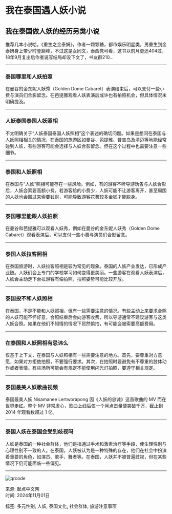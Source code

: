 # 我在泰国遇人妖小说

## 我在泰国做人妖的经历另类小说

推荐几本小说哈。《重生之金泰妍》，作者一颗颗糖，都市娱乐明星类，男重生到金泰妍身上带少时登巅峰，不过这是女同文，泰西党可看，这书以前月更还404过，18年9月复出后作者说写结局却没下文了，书友群210...

---

### 泰国哪里和人妖拍照

在曼谷的金东妮人妖秀（Golden Dome Cabaret）表演结束后，可以支付一些小费与演员们合影留念。在芭提雅观看人妖表演后或许也有拍照机会，但具体情况未明确提及。

---

### 人妖泰国泰国人妖照相

不太明确关于“人妖泰国泰国人妖照相”这个表述的确切问题。如果是想问在泰国与人妖照相相关的情况，在泰国的旅游区如曼谷、芭提雅、普吉岛及清迈等地能经常碰到人妖，有些游客可能会选择与人妖合影留念。但在这个过程中也需要注意一些细节。

---

### 泰国和人妖照相

在泰国与“人妖”照相可能存在一些风险。例如，有的游客不听导游劝告与人妖合影后，人妖会索要高额小费，若游客给的小费少，人妖可能不让游客离开，甚至周围的人妖也会围过来索要钱财，可能导致游客花费较多金钱才能脱身。

---

### 泰国哪里能跟人妖拍照

在曼谷和芭提雅可以观看人妖秀，例如在曼谷的金东妮人妖秀（Golden Dome Cabaret）观看表演后，可以支付一些小费与演员们合影留念。

---

### 泰国人妖拉客照相

在泰国旅游时，人妖拉客照相是较为常见的现象。泰国的人妖产业发达，已形成产业链。人妖们会上专门的学校学习如何变得更美丽。一些游客在观看人妖表演后，人妖会主动走下台拉游客有偿拍照，拍照姿势可能比较开放。

---

### 泰国投不和人妖照相

在泰国，不是不能和人妖照相，但有一些需要注意的情况。有些主动上来要求合照的人妖可能不怀好意，合照结束后会向游客收费，所以导游通常不建议游客与这类人妖合照。如果在他们不知情的情况下贸然偷拍，有可能会被索要高额费用。

---

### 在泰国和人妖照相有忌讳么

仅基于上下文，在泰国与人妖照相有一些需要注意的地方。首先，要尊重对方意愿，如果对方拒绝拍照，不要强行要求。其次，在拍照时要避免有不尊重的肢体动作或者表情。有些场所可能会有规定不能使用闪光灯拍照，要遵守相关规定。

---

### 泰国最美人妖歌曲视频

泰国最美人妖 Nisamanee Lertworapong 因《人妖的忠诚》这首歌曲的 MV 而在世界走红。整个 MV 非常虐心，歌曲上线后仅一个月点击量便突破千万，截止到 2014 年观看数超过 1 亿。

---

### 泰国人妖在泰国会受到歧视吗

人妖是泰国的一种社会群体，他们是指通过手术和激素治疗等手段，使生理性别与心理性别不一致的人。在泰国，人妖被认为是一种特殊的存在，他们在社会中扮演着重要的角色，如演员、歌手、舞者等。在泰国，人妖并不被普遍歧视，但在某些情况下仍可能面临一些偏见。

---

![qrcode](https://imgservices-1252317822.image.myqcloud.com/coco/s03032023/fb9dbdd4.avvf16.png)

来源: 起点中文网  
时间: 2024年11月01日  

标签: 多元性别, 人妖, 泰国文化, 社会群体, 旅游注意事项